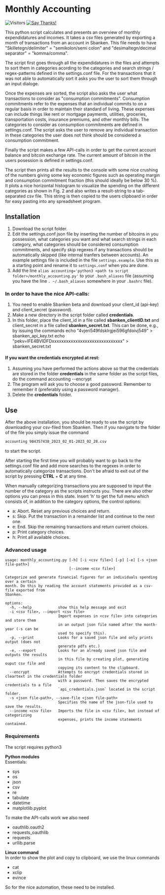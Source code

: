 Monthly Accounting
======================================================

![Visitors](https://visitor-badge.glitch.me/badge?page_id=9cco.accounting)
[![Say Thanks!](https://img.shields.io/badge/Say%20Thanks-!-1EAEDB.svg)](https://saythanks.io/to/9cco)

This python script calculates and presents an overview of monthly expendidatures and incomes.
It takes a csv files generated by exporting a month of transactions from an account in Sbanken.
This file needs to have "Skilletegn/delimiter" = "semikolon/semi colon" and "desimaltegn/decimal separator" = "komma/comma". 

The script first goes through all the expendidatures in the files and attempts to sort them in categories
acording to the categories and search strings / regex-patterns defined in the settings.conf file. For the transactions
that it was not able to automatically sort it asks you the user to sort them through an input dialoge.

Once the expenses are sorted, the script also asks the user what transactions to consider as "consumption commitments". Consumption commitments refer to the expenses that an individual commits to on a regular basis in order to maintain their standard of living. These expenses can include things like rent or mortgage payments, utilities, groceries, transportation costs, insurance premiums, and other monthly bills. The categories to consider as consumption commitments are defined in settings.conf. The script asks the user to remove any individual transaction in these categories the user does not think should be considered a consumption commitment.

Finally the script makes a few API-calls in order to get the current account balance and bitcoin exchange rate. The current amount of bitcoin in the users posession is defined in settings.conf.

The script then prints all the results to the console with some nice crushing of the numbers giving some key economic figures such as operating margin and consumption commitment fraction (this should ideally be below 30 %). It plots a nice horizontal histogram to visualize the spending on the different categories as shown in Fig. 2 and also writes a result-string to a tab-separated csv file. This string is then copied to the users clipboard in order for easy pasting into any spreadsheet program.

## Installation

1. Download the script folder.
2. Edit the settings.conf json file by inserting the number of bitcoins in you possession, what categories you want and what search strings in each category, what categories should be considered consumption commitments, and specify skip regexes if any transactions should be automatically skipped (like internal tranfers between accounts). An example settings file is included in the file `settings.example`. Use this as a starting point and rename it to `settings.conf` when you are done.
3. Add the line `alias accounting='python3 <path to script folder>/monthly_accounting.py'` to your `.bash_aliases` file (assuming you have the line `. ~/.bash_aliases` somewhere in your `.bashrc` file).

### In order to have the nice API-calls:  
1. You need to enable Sbanken beta and download your client_id (api-key) and client_secret (password).
2. Make a new directory in the script folder called **credentials**.
3. In this folder, place the client_id in a file called **sbanken_clientID.txt** and client_secret in a file called **sbanken_secret.txt**. This can be done, e.g., by issuing the commands
        echo "4vjeri549fdsklrgjei596gfdoivj549" > sbanken_api_key.txt
        echo "pekv=IFE4BVIDFDxxxxxxxxxxxxxxxxxxxxxxxxxxxxxx" > sbanken_secret.txt

#### If you want the credentials encrypted at rest:
1. Assuming you have performed the actions above so that the credentials are stored in the folder **credentials** in the same folder as the
script files, do the command
        accounting --encrypt
2. The program will ask you to choose a good password. Remember to remember it (preferably using a password manager).
3. Delete the **credentials** folder.


## Use

After the above installation, you should be ready to use the script by downloading your csv-filed from Sbanken.
Then if you navigate to the folder of the file you simply issue the command
```bash
accounting 984357438_2023_02_01-2023_02_28.csv
```
to start the script.

After starting the first time you will probably want to go back to the settings.conf file and add more searches to the regexes in order to automatically categorize transactions. Don't be afraid to exit out of the script by pressing **CTRL** + **C** at any time.

When manually categorizing transactions you are supposed to input the number of the category as the scripts instructs you. There are also other options you can press in this state. Insert 'h' to get the full menu which consists of, in addition to the category options, the control  options:
-  a: Abort. Reset any previous choices and return.
-  s: Skip. Put the transaction in a remainder list and continue to the next one.
-  e: End. Skip the remaining transactions and return current choices.
-  p: Print category choices.
-  h: Print all available choices.

### Advanced usage

```
usage: monthly_accounting.py [-h] [-i <csv file>] [-p] [-e] [-s <json file-path>]
                             [--income <csv file>]

Categorize and generate financial figures for an individuals spending over a certain
month. Do this by reading the account statements provided as a csv-file exported from
Sbanken.

options:
  -h, --help            show this help message and exit
  -i <csv file>, --import <csv file>
                        Import expenses in <csv file> into categories and store them
                        in an output json file named after the month-year (-s can be
                        used to specify this).
  -p, --print           Looks for a saved json file and only prints output (does not
                        generate pdfs etc.)
  -e, --export          Looks for an already saved json file and outputs the results
                        in this file by creating plot, generating ouput csv file and
                        copying its content to the clipboard.
  --encrypt             Attempts to encrypt credentials stored in cleartext in the credentials folder
                        with a password. Then saves the encrypted credentials to a file
                        `api_credentials.json` located in the script folder.
  -s <json file-path>, --save-file <json file-path>
                        Specifies the name of the json-file used to save the results.
  --income <csv file>   Imports the file in <csv file>, but instead of categorizing
                        expenses, prints the income statements contained.
```


### Requirements

The script requires python3

**Python modules**  
Essentials:  
- sys
- os
- json
- csv
- re
- tabulate
- datetime
- matplotlib.pyplot

To make the API-calls work we also need  
- oauthlib.oauth2
- requests_oauthlib
- requests
- urllib.parse

**Linux command**  
In order to show the plot and copy to clipboard, we use the linux commands  
- cat
- xclip
- evince

So for the nice automation, these need to be installed.
